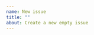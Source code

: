 ```yaml
---
name: New issue
title: ""
about: Create a new empty issue
---
```


<!-- _English, Portuguese or Spanish is ok!_ -->
